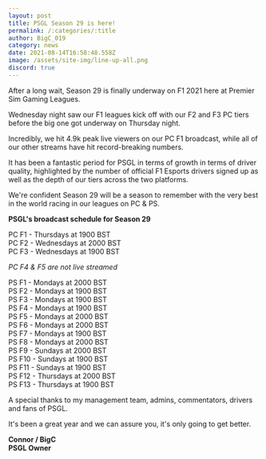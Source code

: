 ```yaml
---
layout: post
title: PSGL Season 29 is here!
permalink: /:categories/:title
author: BigC_019
category: news
date: 2021-08-14T16:58:48.558Z
image: /assets/site-img/line-up-all.png
discord: true
---
```

After a long wait, Season 29 is finally underway on F1 2021 here at Premier Sim Gaming Leagues.

<!--more-->

Wednesday night saw our F1 leagues kick off with our F2 and F3 PC tiers before the big one got underway on Thursday night. 

Incredibly, we hit 4.9k peak live viewers on our PC F1 broadcast, while all of our other streams have hit record-breaking numbers. 

It has been a fantastic period for PSGL in terms of growth in terms of driver quality, highlighted by the number of official F1 Esports drivers signed up as well as the depth of our tiers across the two platforms.

We're confident Season 29 will be a season to remember with the very best in the world racing in our leagues on PC & PS. 

**PSGL's broadcast schedule for Season 29**

PC F1 - Thursdays at 1900 BST\
PC F2 - Wednesdays at 2000 BST\
PC F3 - Wednesdays at 1900 BST 

*PC F4 & F5 are not live streamed* 

PS F1 - Mondays at 2000 BST\
PS F2 - Mondays at 1900 BST\
PS F3 - Mondays at 1900 BST\
PS F4 - Mondays at 1900 BST\
PS F5 - Mondays at 2000 BST\
PS F6 - Mondays at 2000 BST\
PS F7 - Mondays at 1900 BST\
PS F8 - Mondays at 2000 BST\
PS F9 - Sundays at 2000 BST\
PS F10 - Sundays at 1900 BST\
PS F11 - Sundays at 1900 BST\
PS F12 - Thursdays at 2000 BST\
PS F13 - Thursdays at 1900 BST

A special thanks to my management team, admins, commentators, drivers and fans of PSGL.

It's been a great year and we can assure you, it's only going to get better.

**Connor / BigC**\
**PSGL Owner**